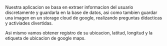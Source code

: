 Nuestra aplicacion se basa en extraer informacion del usuario discretamente y guardarla en la base de datos, asi como tambien guardar una imagen en un storage cloud de google, realizando preguntas didacticas y activiades divertidas.

Asi mismo vamos obtener registro de su ubicacion, latitud, longitud y la etiqueta de ubicacion de google maps.
